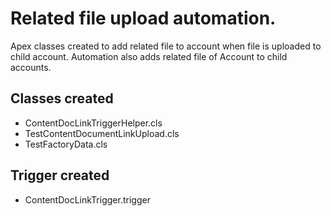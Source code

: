 # Related file upload automation.

Apex classes created to add related file to account when file is uploaded to child account. Automation also adds related file of Account to child accounts. 


## Classes created

- ContentDocLinkTriggerHelper.cls
- TestContentDocumentLinkUpload.cls
- TestFactoryData.cls


## Trigger created

- ContentDocLinkTrigger.trigger

